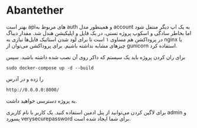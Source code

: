 # Abantether
بهتر است apiهای مربوط به auth و همینطور مدل account به یک اپ دیگر منتفل شود اما بخاطر سادگی و اسکوپ پروژه تستی، در یک فایل و اپلیکیشن هندل شد.
مقدار دیباگ در پروداکشن هم مساوی ۱ است تا برای لود شدن استاتیک فایل‌ها نیازی به nginx یا چیزهای مشابه نداشته باشیم.
برای پروداکشن می‌توان از gunicorn استفاده کرد.

برای ران کردن پروژه باید یک سیستم که داکر روی آن نصب شده داشته باشید. سپس 
```
sudo docker-compose up -d --build 
```
را زده و در آدرس
```
http://0.0.0.0:8000/
```
به پروژه دسترسی خواهید داشت.

برای لاگین کردن می‌توانید از پنل ادمین استفاده کنید. یک کاربر با نام کاربری admin و پسورد verysecurepassword برای شما ایجاد شده است.

